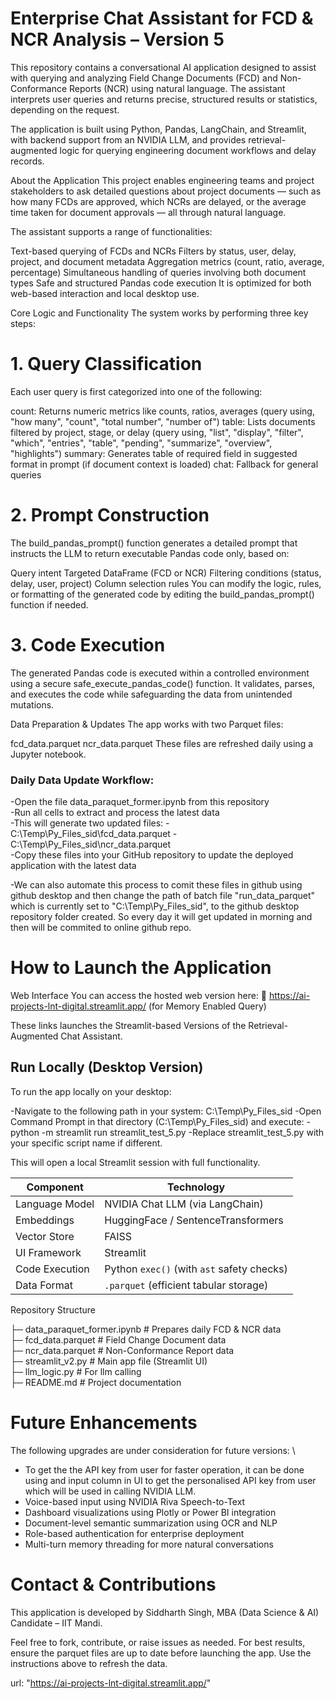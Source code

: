 # Enterprise Chat Assistant for FCD & NCR Analysis – Version 5
This repository contains a conversational AI application designed to assist with querying and analyzing Field Change Documents (FCD) and Non-Conformance Reports (NCR) using natural language. The assistant interprets user queries and returns precise, structured results or statistics, depending on the request.

The application is built using Python, Pandas, LangChain, and Streamlit, with backend support from an NVIDIA LLM, and provides retrieval-augmented logic for querying engineering document workflows and delay records.

About the Application
This project enables engineering teams and project stakeholders to ask detailed questions about project documents — such as how many FCDs are approved, which NCRs are delayed, or the average time taken for document approvals — all through natural language.

The assistant supports a range of functionalities:

Text-based querying of FCDs and NCRs
Filters by status, user, delay, project, and document metadata
Aggregation metrics (count, ratio, average, percentage)
Simultaneous handling of queries involving both document types
Safe and structured Pandas code execution
It is optimized for both web-based interaction and local desktop use.

Core Logic and Functionality
The system works by performing three key steps:

# 1. Query Classification
Each user query is first categorized into one of the following:

count: Returns numeric metrics like counts, ratios, averages (query using, "how many", "count", "total number", "number of")
table: Lists documents filtered by project, stage, or delay (query using, "list", "display", "filter", "which", "entries", "table", "pending", "summarize", "overview", "highlights")
summary: Generates table of required field in suggested format in prompt (if document context is loaded)
chat: Fallback for general queries
# 2. Prompt Construction
The build_pandas_prompt() function generates a detailed prompt that instructs the LLM to return executable Pandas code only, based on:

Query intent
Targeted DataFrame (FCD or NCR)
Filtering conditions (status, delay, user, project)
Column selection rules
You can modify the logic, rules, or formatting of the generated code by editing the build_pandas_prompt() function if needed.

# 3. Code Execution
The generated Pandas code is executed within a controlled environment using a secure safe_execute_pandas_code() function. It validates, parses, and executes the code while safeguarding the data from unintended mutations.

Data Preparation & Updates
The app works with two Parquet files:

fcd_data.parquet
ncr_data.parquet
These files are refreshed daily using a Jupyter notebook.

### Daily Data Update Workflow:
-Open the file data_paraquet_former.ipynb from this repository \
-Run all cells to extract and process the latest data \
-This will generate two updated files:
-C:\Temp\Py_Files_sid\fcd_data.parquet
-C:\Temp\Py_Files_sid\ncr_data.parquet \
-Copy these files into your GitHub repository to update the deployed application with the latest data

-We can also automate this process to comit these files in github using github desktop and then change the path of batch file "run_data_parquet" which is currently set to "C:\Temp\Py_Files_sid", to the github desktop repository folder created. So every day it will get updated in morning and then will be commited to online github repo.

# How to Launch the Application
Web Interface
You can access the hosted web version here:
🔗 https://ai-projects-lnt-digital.streamlit.app/ (for Memory Enabled Query)

These links launches the Streamlit-based Versions of the Retrieval-Augmented Chat Assistant.

## Run Locally (Desktop Version)
To run the app locally on your desktop:

-Navigate to the following path in your system: C:\Temp\Py_Files_sid
-Open Command Prompt in that directory (C:\Temp\Py_Files_sid) and execute:
-python -m streamlit run streamlit_test_5.py
-Replace streamlit_test_5.py with your specific script name if different.

This will open a local Streamlit session with full functionality.

| Component      | Technology                                 |
| -------------- | ------------------------------------------ |
| Language Model | NVIDIA Chat LLM (via LangChain)            |
| Embeddings     | HuggingFace / SentenceTransformers         |
| Vector Store   | FAISS                                      |
| UI Framework   | Streamlit                                  |
| Code Execution | Python `exec()` (with `ast` safety checks) |
| Data Format    | `.parquet` (efficient tabular storage)     |

Repository Structure

├─ data_paraquet_former.ipynb        # Prepares daily FCD & NCR data \
├─ fcd_data.parquet                  # Field Change Document data \
├─ ncr_data.parquet                  # Non-Conformance Report data \
├─ streamlit_v2.py                   # Main app file (Streamlit UI) \
├─ llm_logic.py                      # For llm calling \
├─ README.md                         # Project documentation 

# Future Enhancements
The following upgrades are under consideration for future versions: \

- To get the the API key from user for faster operation, it can be done using and input column in UI to get the personalised API key from user which will be used in calling NVIDIA LLM. 
- Voice-based input using NVIDIA Riva Speech-to-Text 
- Dashboard visualizations using Plotly or Power BI integration 
- Document-level semantic summarization using OCR and NLP 
- Role-based authentication for enterprise deployment 
- Multi-turn memory threading for more natural conversations 

# Contact & Contributions
This application is developed by Siddharth Singh,
MBA (Data Science & AI) Candidate – IIT Mandi.

Feel free to fork, contribute, or raise issues as needed.
For best results, ensure the parquet files are up to date before launching the app. Use the instructions above to refresh the data.

url: "https://ai-projects-lnt-digital.streamlit.app/"
